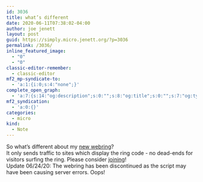 ```yaml
---
id: 3036
title: what’s different
date: 2020-06-11T07:38:02-04:00
author: joe jenett
layout: post
guid: https://simply.micro.jenett.org/?p=3036
permalink: /3036/
inline_featured_image:
  - "0"
  - "0"
classic-editor-remember:
  - classic-editor
mf2_mp-syndicate-to:
  - 'a:1:{i:0;s:4:"none";}'
complete_open_graph:
  - 'a:7:{s:14:"og:description";s:0:"";s:8:"og:title";s:0:"";s:7:"og:type";s:0:"";s:12:"twitter:card";s:7:"summary";s:15:"twitter:creator";s:0:"";s:19:"twitter:description";s:0:"";s:8:"og:image";s:0:"";}'
mf2_syndication:
  - 'a:0:{}'
categories:
  - micro
kind:
  - Note
---
```

So what’s different about my [new webring](https://iwebthings.jenett.org/ring/ "i.webrings' personal web explorer")?  
It only sends traffic to sites which display the ring code - no dead-ends for visitors surfing the ring. Please consider [joining](https://iwebthings.jenett.org/join-the-ring/ "")!  
Update 06/24/20: The webring has been discontinued as the script may have been causing server errors. Oops!